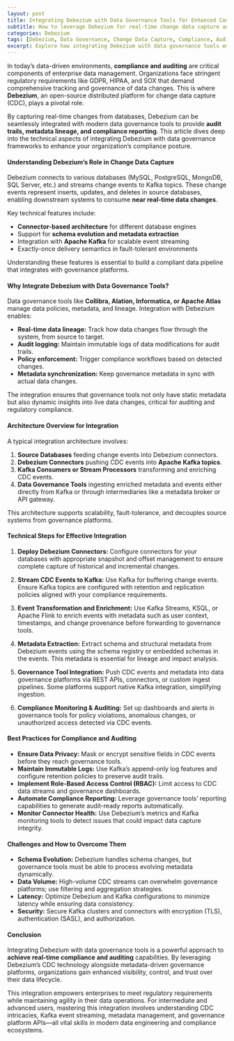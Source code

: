 ```yaml
---
layout: post
title: Integrating Debezium with Data Governance Tools for Enhanced Compliance and Auditing
subtitle: How to leverage Debezium for real-time change data capture and seamless integration with data governance platforms to meet compliance and auditing requirements
categories: Debezium
tags: [Debezium, Data Governance, Change Data Capture, Compliance, Auditing, Kafka, Big Data, Data Security]
excerpt: Explore how integrating Debezium with data governance tools empowers organizations to achieve robust compliance and auditing through real-time change data capture and metadata management.
---
```

In today’s data-driven environments, **compliance and auditing** are critical components of enterprise data management. Organizations face stringent regulatory requirements like GDPR, HIPAA, and SOX that demand comprehensive tracking and governance of data changes. This is where **Debezium**, an open-source distributed platform for change data capture (CDC), plays a pivotal role.

By capturing real-time changes from databases, Debezium can be seamlessly integrated with modern data governance tools to provide **audit trails, metadata lineage, and compliance reporting**. This article dives deep into the technical aspects of integrating Debezium with data governance frameworks to enhance your organization’s compliance posture.

#### Understanding Debezium’s Role in Change Data Capture

Debezium connects to various databases (MySQL, PostgreSQL, MongoDB, SQL Server, etc.) and streams change events to Kafka topics. These change events represent inserts, updates, and deletes in source databases, enabling downstream systems to consume **near real-time data changes**.

Key technical features include:

- **Connector-based architecture** for different database engines
- Support for **schema evolution and metadata extraction**
- Integration with **Apache Kafka** for scalable event streaming
- Exactly-once delivery semantics in fault-tolerant environments

Understanding these features is essential to build a compliant data pipeline that integrates with governance platforms.

#### Why Integrate Debezium with Data Governance Tools?

Data governance tools like **Collibra, Alation, Informatica, or Apache Atlas** manage data policies, metadata, and lineage. Integration with Debezium enables:

- **Real-time data lineage:** Track how data changes flow through the system, from source to target.
- **Audit logging:** Maintain immutable logs of data modifications for audit trails.
- **Policy enforcement:** Trigger compliance workflows based on detected changes.
- **Metadata synchronization:** Keep governance metadata in sync with actual data changes.

The integration ensures that governance tools not only have static metadata but also dynamic insights into live data changes, critical for auditing and regulatory compliance.

#### Architecture Overview for Integration

A typical integration architecture involves:

1. **Source Databases** feeding change events into Debezium connectors.
2. **Debezium Connectors** pushing CDC events into **Apache Kafka topics**.
3. **Kafka Consumers or Stream Processors** transforming and enriching CDC events.
4. **Data Governance Tools** ingesting enriched metadata and events either directly from Kafka or through intermediaries like a metadata broker or API gateway.

This architecture supports scalability, fault-tolerance, and decouples source systems from governance platforms.

#### Technical Steps for Effective Integration

1. **Deploy Debezium Connectors:** Configure connectors for your databases with appropriate snapshot and offset management to ensure complete capture of historical and incremental changes.

2. **Stream CDC Events to Kafka:** Use Kafka for buffering change events. Ensure Kafka topics are configured with retention and replication policies aligned with your compliance requirements.

3. **Event Transformation and Enrichment:** Use Kafka Streams, KSQL, or Apache Flink to enrich events with metadata such as user context, timestamps, and change provenance before forwarding to governance tools.

4. **Metadata Extraction:** Extract schema and structural metadata from Debezium events using the schema registry or embedded schemas in the events. This metadata is essential for lineage and impact analysis.

5. **Governance Tool Integration:** Push CDC events and metadata into data governance platforms via REST APIs, connectors, or custom ingest pipelines. Some platforms support native Kafka integration, simplifying ingestion.

6. **Compliance Monitoring & Auditing:** Set up dashboards and alerts in governance tools for policy violations, anomalous changes, or unauthorized access detected via CDC events.

#### Best Practices for Compliance and Auditing

- **Ensure Data Privacy:** Mask or encrypt sensitive fields in CDC events before they reach governance tools.
- **Maintain Immutable Logs:** Use Kafka’s append-only log features and configure retention policies to preserve audit trails.
- **Implement Role-Based Access Control (RBAC):** Limit access to CDC data streams and governance dashboards.
- **Automate Compliance Reporting:** Leverage governance tools’ reporting capabilities to generate audit-ready reports automatically.
- **Monitor Connector Health:** Use Debezium’s metrics and Kafka monitoring tools to detect issues that could impact data capture integrity.

#### Challenges and How to Overcome Them

- **Schema Evolution:** Debezium handles schema changes, but governance tools must be able to process evolving metadata dynamically.
- **Data Volume:** High-volume CDC streams can overwhelm governance platforms; use filtering and aggregation strategies.
- **Latency:** Optimize Debezium and Kafka configurations to minimize latency while ensuring data consistency.
- **Security:** Secure Kafka clusters and connectors with encryption (TLS), authentication (SASL), and authorization.

#### Conclusion

Integrating Debezium with data governance tools is a powerful approach to **achieve real-time compliance and auditing** capabilities. By leveraging Debezium’s CDC technology alongside metadata-driven governance platforms, organizations gain enhanced visibility, control, and trust over their data lifecycle.

This integration empowers enterprises to meet regulatory requirements while maintaining agility in their data operations. For intermediate and advanced users, mastering this integration involves understanding CDC intricacies, Kafka event streaming, metadata management, and governance platform APIs—all vital skills in modern data engineering and compliance ecosystems.
